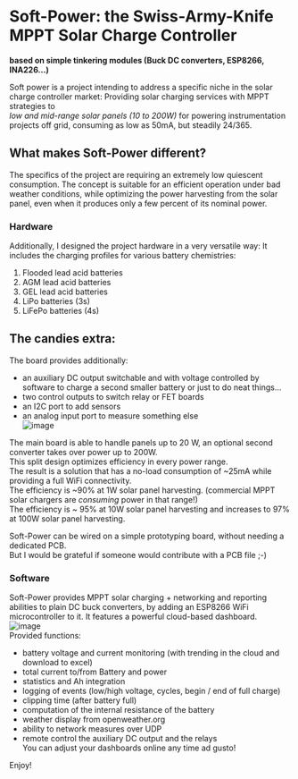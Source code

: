 # Soft-Power: the Swiss-Army-Knife MPPT Solar Charge Controller 
__based on simple tinkering modules (Buck DC converters, ESP8266, INA226...)__

Soft power is a project intending to address a specific niche in the solar charge controller market: Providing solar charging services with MPPT strategies to  
_low and mid-range solar panels (10 to 200W)_ for powering instrumentation projects off grid, consuming as low as 50mA, but steadily 24/365. 

## What makes Soft-Power different?
The specifics of the project are requiring an extremely low quiescent consumption. The concept is suitable for an efficient operation under bad weather conditions, while optimizing the power harvesting from the solar panel, even when it produces only a few percent of its nominal power.

### Hardware
Additionally, I designed the project hardware in a very versatile way:
It includes the charging profiles for various battery chemistries:

1. Flooded lead acid batteries
2. AGM lead acid batteries
3. GEL lead acid batteries
4. LiPo batteries (3s)
5. LiFePo batteries (4s)

## The candies extra:
The board provides additionally:  
- an auxiliary DC output switchable and with voltage controlled by software to charge a second smaller battery or just to do neat things...
- two control outputs to switch relay or FET boards 
- an I2C port to add sensors
- an analog input port to measure something else  
![image](https://user-images.githubusercontent.com/14197155/105948031-88a13c00-606a-11eb-92d5-1ef73b2c2c20.png)

The main board is able to handle panels up to 20 W, an optional second converter takes over power up to 200W.  
This split design optimizes efficiency in every power range.  
The result is a solution that has a no-load consumption of ~25mA while providing a full WiFi connectivity.  
The efficiency is ~90% at 1W solar panel harvesting. (commercial MPPT solar chargers are _consuming_ power in that range!)  
The efficiency is ~ 95% at 10W solar panel harvesting and increases to 97% at 100W solar panel harvesting.

Soft-Power can be wired on a simple prototyping board, without needing a dedicated PCB.  
But I would be grateful if someone would contribute with a PCB file ;-)

### Software
Soft-Power provides MPPT solar charging + networking and reporting abilities to plain DC buck converters, by adding an ESP8266 WiFi microcontroller to it.
It features a powerful cloud-based dashboard.  
![image](https://user-images.githubusercontent.com/14197155/100760181-c595dd00-33f1-11eb-87bc-8ccab89986ff.png)  
Provided functions:
- battery voltage and current monitoring (with trending in the cloud and download to excel)
- total current to/from Battery and power
- statistics and Ah integration
- logging of events (low/high voltage, cycles, begin / end of full charge)
- clipping time (after battery full)
- computation of the internal resistance of the battery
- weather display from openweather.org
- ability to network measures over UDP 
- remote control the auxiliary DC output and the relays  
You can adjust your dashboards online any time ad gusto!


Enjoy!

